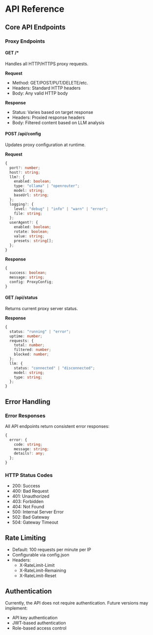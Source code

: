 # API Reference

## Core API Endpoints

### Proxy Endpoints

#### GET /*
Handles all HTTP/HTTPS proxy requests.

**Request**
- Method: GET/POST/PUT/DELETE/etc.
- Headers: Standard HTTP headers
- Body: Any valid HTTP body

**Response**
- Status: Varies based on target response
- Headers: Proxied response headers
- Body: Filtered content based on LLM analysis

#### POST /api/config
Updates proxy configuration at runtime.

**Request**
```typescript
{
  port?: number;
  host?: string;
  llm?: {
    enabled: boolean;
    type: "ollama" | "openrouter";
    model: string;
    baseUrl: string;
  };
  logging?: {
    level: "debug" | "info" | "warn" | "error";
    file: string;
  };
  userAgent?: {
    enabled: boolean;
    rotate: boolean;
    value: string;
    presets: string[];
  };
}
```

**Response**
```typescript
{
  success: boolean;
  message: string;
  config: ProxyConfig;
}
```

#### GET /api/status
Returns current proxy server status.

**Response**
```typescript
{
  status: "running" | "error";
  uptime: number;
  requests: {
    total: number;
    filtered: number;
    blocked: number;
  };
  llm: {
    status: "connected" | "disconnected";
    model: string;
    type: string;
  };
}
```

## Error Handling

### Error Responses
All API endpoints return consistent error responses:

```typescript
{
  error: {
    code: string;
    message: string;
    details?: any;
  };
}
```

### HTTP Status Codes
- 200: Success
- 400: Bad Request
- 401: Unauthorized
- 403: Forbidden
- 404: Not Found
- 500: Internal Server Error
- 502: Bad Gateway
- 504: Gateway Timeout

## Rate Limiting
- Default: 100 requests per minute per IP
- Configurable via config.json
- Headers:
  - X-RateLimit-Limit
  - X-RateLimit-Remaining
  - X-RateLimit-Reset

## Authentication
Currently, the API does not require authentication. Future versions may implement:
- API key authentication
- JWT-based authentication
- Role-based access control
